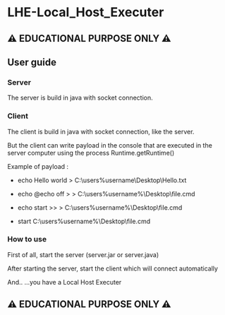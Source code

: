 # LHE-Local_Host_Executer
## ⚠ EDUCATIONAL PURPOSE ONLY ⚠ 
## User guide
### Server
The server is build in java with socket connection.

### Client
The client is build in java with socket connection, like the server.

But the client can write payload in the console that are executed in the server computer using the process Runtime.getRuntime()

Example of payload :

- echo Hello world > C:\users\%username\Desktop\Hello.txt 

- echo @echo off > > C:\users\%username%\Desktop\file.cmd 

- echo start >> > C:\users\%username%\Desktop\file.cmd    

- start C:\users\%username%\Desktop\file.cmd

### How to use
First of all, start the server (server.jar or server.java)

After starting the server, start the client which will connect automatically

And.. ...you have a Local Host Executer
## ⚠ EDUCATIONAL PURPOSE ONLY ⚠ 
